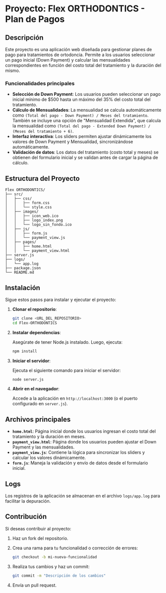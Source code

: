 # Proyecto: Flex ORTHODONTICS - Plan de Pagos

## Descripción

Este proyecto es una aplicación web diseñada para gestionar planes de pago para tratamientos de ortodoncia. Permite a los usuarios seleccionar un pago inicial (Down Payment) y calcular las mensualidades correspondientes en función del costo total del tratamiento y la duración del mismo.

### Funcionalidades principales

- **Selección de Down Payment**:
  Los usuarios pueden seleccionar un pago inicial mínimo de $500 hasta un máximo del 35% del costo total del tratamiento.
- **Cálculo de Mensualidades**:
  La mensualidad se calcula automáticamente como `(Total del pago - Down Payment) / Meses del tratamiento`.
  También se incluye una opción de "Mensualidad Extendida", que calcula la mensualidad como `(Total del pago - Extended Down Payment) / (Meses del tratamiento + 6)`.
- **Interfaz interactiva**:
  Los sliders permiten ajustar dinámicamente los valores de Down Payment y Mensualidad, sincronizándose automáticamente.
- **Validación de datos**:
  Los datos del tratamiento (costo total y meses) se obtienen del formulario inicial y se validan antes de cargar la página de cálculo.

## Estructura del Proyecto

```plaintext
Flex ORTHODONTICS/
├── src/
│   ├── css/
│   │   ├── form.css
│   │   └── style.css
│   ├── images/
│   │   ├── icon_web.ico
│   │   ├── logo_index.png
│   │   └── logo_sin_fondo.ico
│   ├── js/
│   │   ├── form.js
│   │   └── payment_view.js
│   ├── pages/
│   │   ├── home.html
│   │   └── payment_view.html
├── server.js
├── logs/
│   └── app.log
├── package.json
└── README.md
```

## Instalación

Sigue estos pasos para instalar y ejecutar el proyecto:

1. **Clonar el repositorio**:

   ```bash
   git clone <URL_DEL_REPOSITORIO>
   cd Flex-ORTHODONTICS
   ```

2. **Instalar dependencias**:

   Asegúrate de tener Node.js instalado. Luego, ejecuta:

   ```bash
   npm install
   ```

3. **Iniciar el servidor**:

   Ejecuta el siguiente comando para iniciar el servidor:

   ```bash
   node server.js
   ```

4. **Abrir en el navegador**:

   Accede a la aplicación en `http://localhost:3000` (o el puerto configurado en `server.js`).

## Archivos principales

- **`home.html`**:
  Página inicial donde los usuarios ingresan el costo total del tratamiento y la duración en meses.
- **`payment_view.html`**:
  Página donde los usuarios pueden ajustar el Down Payment y las mensualidades.
- **`payment_view.js`**:
  Contiene la lógica para sincronizar los sliders y calcular los valores dinámicamente.
- **`form.js`**:
  Maneja la validación y envío de datos desde el formulario inicial.

## Logs

Los registros de la aplicación se almacenan en el archivo `logs/app.log` para facilitar la depuración.

## Contribución

Si deseas contribuir al proyecto:

1. Haz un fork del repositorio.
2. Crea una rama para tu funcionalidad o corrección de errores:

   ```bash
   git checkout -b mi-nueva-funcionalidad
   ```

3. Realiza tus cambios y haz un commit:

   ```bash
   git commit -m "Descripción de los cambios"
   ```

4. Envía un pull request.
